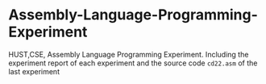 # Assembly-Language-Programming-Experiment

HUST,CSE, Assembly Language Programming Experiment. 
Including the experiment report of each experiment and the source code `cd22.asm` of the last experiment
